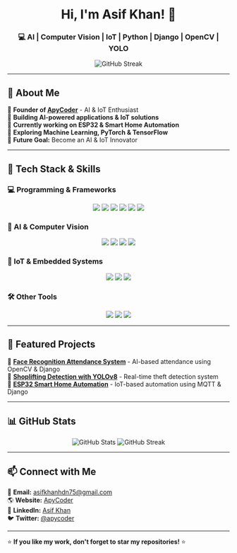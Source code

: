 <h1 align="center">Hi, I'm Asif Khan! 👋</h1>
<h3 align="center">💻 AI | Computer Vision | IoT | Python | Django | OpenCV | YOLO</h3>

<p align="center">
  <img src="https://github-readme-streak-stats.herokuapp.com/?user=asifkhan-hub&theme=tokyonight" alt="GitHub Streak" />
</p>

---

## 🚀 About Me  
🔹 **Founder of [ApyCoder](https://apycoder.com)** - AI & IoT Enthusiast  
🔹 **Building AI-powered applications & IoT solutions**  
🔹 **Currently working on ESP32 & Smart Home Automation**  
🔹 **Exploring Machine Learning, PyTorch & TensorFlow**  
🔹 **Future Goal:** Become an AI & IoT Innovator  

---

## 🔧 Tech Stack & Skills  
### 💻 Programming & Frameworks  
<p align="center">
  <img src="https://img.shields.io/badge/Python-3776AB?style=for-the-badge&logo=python&logoColor=white" />
  <img src="https://img.shields.io/badge/Django-092E20?style=for-the-badge&logo=django&logoColor=white" />
  <img src="https://img.shields.io/badge/Flask-000000?style=for-the-badge&logo=flask&logoColor=white" />
  <img src="https://img.shields.io/badge/JavaScript-F7DF1E?style=for-the-badge&logo=javascript&logoColor=black" />
  <img src="https://img.shields.io/badge/HTML5-E34F26?style=for-the-badge&logo=html5&logoColor=white" />
  <img src="https://img.shields.io/badge/CSS3-1572B6?style=for-the-badge&logo=css3&logoColor=white" />
</p>

### 🤖 AI & Computer Vision  
<p align="center">
  <img src="https://img.shields.io/badge/OpenCV-5C3EE8?style=for-the-badge&logo=opencv&logoColor=white" />
  <img src="https://img.shields.io/badge/YOLO-00FFFF?style=for-the-badge&logo=yolo&logoColor=black" />
  <img src="https://img.shields.io/badge/TensorFlow-FF6F00?style=for-the-badge&logo=tensorflow&logoColor=white" />
  <img src="https://img.shields.io/badge/PyTorch-EE4C2C?style=for-the-badge&logo=pytorch&logoColor=white" />
</p>

### 🔌 IoT & Embedded Systems  
<p align="center">
  <img src="https://img.shields.io/badge/ESP32-007ACC?style=for-the-badge&logo=esp32&logoColor=white" />
  <img src="https://img.shields.io/badge/MQTT-660066?style=for-the-badge&logo=mqtt&logoColor=white" />
  <img src="https://img.shields.io/badge/Arduino-00979D?style=for-the-badge&logo=arduino&logoColor=white" />
</p>

### 🛠️ Other Tools  
<p align="center">
  <img src="https://img.shields.io/badge/Linux-FCC624?style=for-the-badge&logo=linux&logoColor=black" />
  <img src="https://img.shields.io/badge/Raspberry%20Pi-C51A4A?style=for-the-badge&logo=raspberrypi&logoColor=white" />
  <img src="https://img.shields.io/badge/GitHub-181717?style=for-the-badge&logo=github&logoColor=white" />
</p>

---

## 📌 Featured Projects  
🔹 **[Face Recognition Attendance System](https://github.com/asifkhan-hub/face-attendance)** - AI-based attendance using OpenCV & Django  
🔹 **[Shoplifting Detection with YOLOv8](https://github.com/asifkhan-hub/shoplifting-detection)** - Real-time theft detection system  
🔹 **[ESP32 Smart Home Automation](https://github.com/asifkhan-hub/smart-home-iot)** - IoT-based automation using MQTT & Django  

---

## 📊 GitHub Stats  
<p align="center">
  <img src="https://github-readme-stats.vercel.app/api?username=asifkhan-hub&show_icons=true&theme=tokyonight" alt="GitHub Stats" />
  <img src="https://github-readme-streak-stats.herokuapp.com/?user=asifkhan-hub&theme=tokyonight" alt="GitHub Streak" />
</p>

---

## 📫 Connect with Me  
📩 **Email:** [asifkhanhdn75@gmail.com](mailto:asifkhanhdn75@gmail.com)  
🌎 **Website:** [ApyCoder](https://apycoder.com)  
💼 **LinkedIn:** [Asif Khan](https://www.linkedin.com/in/asifkhan)  
🐦 **Twitter:** [@apycoder](https://twitter.com/apycoder)  

---

⭐ **If you like my work, don't forget to star my repositories!** ⭐
